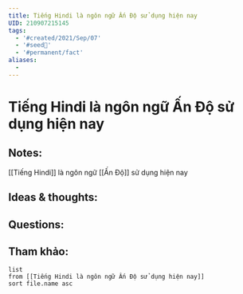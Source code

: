```yaml
---
title: Tiếng Hindi là ngôn ngữ Ấn Độ sử dụng hiện nay
UID: 210907215145
tags:
  - '#created/2021/Sep/07'
  - '#seed🥜'
  - '#permanent/fact'
aliases:
  - 
---
```

# Tiếng Hindi là ngôn ngữ Ấn Độ sử dụng hiện nay

## Notes:
[[Tiếng Hindi]] là ngôn ngữ [[Ấn Độ]] sử dụng hiện nay

## Ideas & thoughts:

## Questions:


## Tham khảo:
```dataview
list
from [[Tiếng Hindi là ngôn ngữ Ấn Độ sử dụng hiện nay]]
sort file.name asc
```